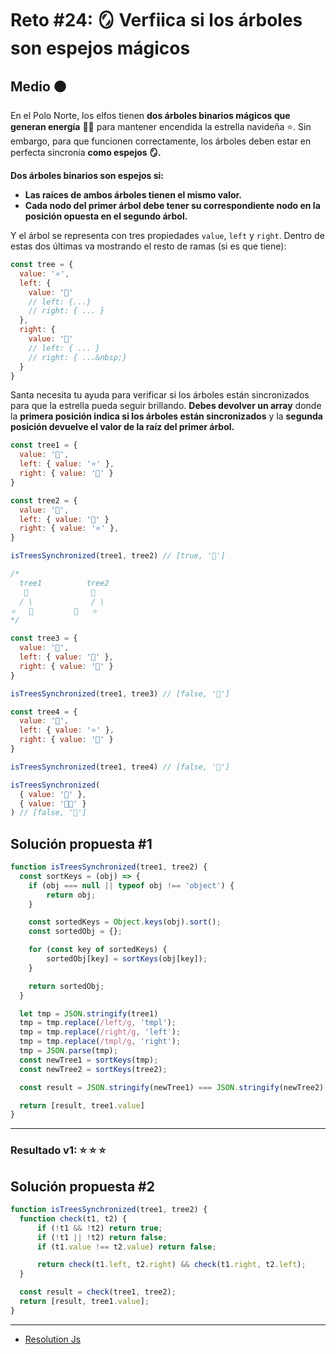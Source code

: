 # Reto #24: 🪞 Verfiica si los árboles son espejos mágicos

## Medio 🟠

En el Polo Norte, los elfos tienen **dos árboles binarios mágicos que generan energía** 🌲🌲 para mantener encendida la estrella navideña ⭐️. Sin embargo, para que funcionen correctamente, los árboles deben estar en perfecta sincronía **como espejos 🪞.**

**Dos árboles binarios son espejos si:**

- **Las raíces de ambos árboles tienen el mismo valor.**
- **Cada nodo del primer árbol debe tener su correspondiente nodo en la posición opuesta en el segundo árbol.**

Y el árbol se representa con tres propiedades ``value``, ``left`` y ``right``. Dentro de estas dos últimas va mostrando el resto de ramas (si es que tiene):

```javascript
const tree = {
  value: '⭐️',
  left: {
    value: '🎅'
    // left: {...}
    // right: { ... }
  },
  right: {
    value: '🎁'
    // left: { ... }
    // right: { ...&nbsp;}
  }
}
```

Santa necesita tu ayuda para verificar si los árboles están sincronizados para que la estrella pueda seguir brillando. **Debes devolver un array** donde la **primera posición indica si los árboles están sincronizados** y la **segunda posición devuelve el valor de la raíz del primer árbol.**

```javascript
const tree1 = {
  value: '🎄',
  left: { value: '⭐' },
  right: { value: '🎅' }
}

const tree2 = {
  value: '🎄',
  left: { value: '🎅' }
  right: { value: '⭐' },
}

isTreesSynchronized(tree1, tree2) // [true, '🎄']

/*
  tree1          tree2
   🎄              🎄
  / \             / \
⭐   🎅         🎅   ⭐
*/

const tree3 = {
  value: '🎄',
  left: { value: '🎅' },
  right: { value: '🎁' }
}

isTreesSynchronized(tree1, tree3) // [false, '🎄']

const tree4 = {
  value: '🎄',
  left: { value: '⭐' },
  right: { value: '🎅' }
}

isTreesSynchronized(tree1, tree4) // [false, '🎄']

isTreesSynchronized(
  { value: '🎅' },
  { value: '🧑‍🎄' }
) // [false, '🎅']
```

## Solución propuesta #1

```javascript
function isTreesSynchronized(tree1, tree2) {    
  const sortKeys = (obj) => {
    if (obj === null || typeof obj !== 'object') {
        return obj;
    }

    const sortedKeys = Object.keys(obj).sort();
    const sortedObj = {};

    for (const key of sortedKeys) {
        sortedObj[key] = sortKeys(obj[key]);
    }

    return sortedObj;
  }  

  let tmp = JSON.stringify(tree1)
  tmp = tmp.replace(/left/g, 'tmpl');
  tmp = tmp.replace(/right/g, 'left');
  tmp = tmp.replace(/tmpl/g, 'right');
  tmp = JSON.parse(tmp);
  const newTree1 = sortKeys(tmp);
  const newTree2 = sortKeys(tree2);

  const result = JSON.stringify(newTree1) === JSON.stringify(newTree2)

  return [result, tree1.value]
}
```

---

### Resultado v1: ⭐ ⭐ ⭐

## Solución propuesta #2

```javascript
function isTreesSynchronized(tree1, tree2) {
  function check(t1, t2) {
      if (!t1 && !t2) return true;
      if (!t1 || !t2) return false;
      if (t1.value !== t2.value) return false;

      return check(t1.left, t2.right) && check(t1.right, t2.left);
  }

  const result = check(tree1, tree2);
  return [result, tree1.value];
}
```

---

<ul>
  <li> <a href="24-arbol-espejo.js"> Resolution Js  </a> </li>
</ul>